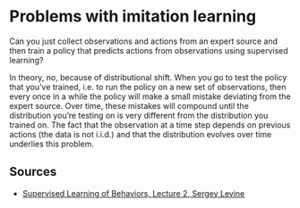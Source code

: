 # Problems with imitation learning

Can you just collect observations and actions from an expert source and then train a policy that predicts actions from observations using supervised learning?

In theory, no, because of distributional shift. When you go to test the policy that you’ve trained, i.e. to run the policy on a new set of observations, then every once in a while the policy will make a small mistake deviating from the expert source. Over time, these mistakes will compound until the distribution you’re testing on is very different from the distribution you trained on. The fact that the observation at a time step depends on previous actions (the data is not i.i.d.) and that the distribution evolves over time underlies this problem.

## Sources

* [Supervised Learning of Behaviors, Lecture 2, Sergey Levine](https://rll.berkeley.edu/deeprlcourse/f17docs/lecture_2_behavior_cloning.pdf)
